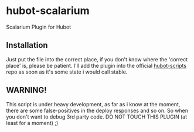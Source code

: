 # hubot-scalarium

Scalarium Plugin for Hubot

## Installation
Just put the file into the correct place, if you don't know where the 'correct place' is, please be patient. I'll add the plugin into the official [hubot-scripts](https://github.com/github/hubot-scripts) repo as soon as it's some state i would call stable.

## WARNING!
This script is under heavy development, as far as i know at the moment, there are some false-positives in the deploy responses and so on. So when you don't want to debug 3rd party code. DO NOT TOUCH THIS PLUGIN (at least for a moment) ;)
